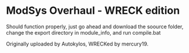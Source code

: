 # ModSys Overhaul - WRECK edition

Should function properly, just go ahead and download the soource folder, change the export directory in module_info, and run compile.bat

Originally uploaded by Autokylos, WRECKed by mercury19.